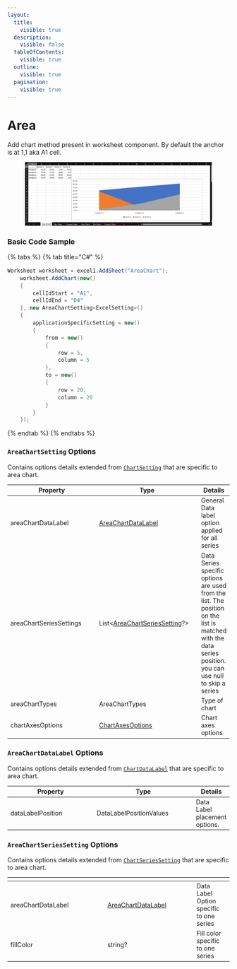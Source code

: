```yaml
---
layout:
  title:
    visible: true
  description:
    visible: false
  tableOfContents:
    visible: true
  outline:
    visible: true
  pagination:
    visible: true
---
```


# Area

Add chart method present in worksheet component. By default the anchor is at 1,1 aka A1 cell.

<figure><img src="../../.gitbook/assets/Screenshot 2024-04-04 102507.png" alt=""><figcaption></figcaption></figure>

### Basic Code Sample

{% tabs %}
{% tab title="C#" %}
```csharp
Worksheet worksheet = excel1.AddSheet("AreaChart");
	worksheet.AddChart(new()
	{
		cellIdStart = "A1",
		cellIdEnd = "D4"
	}, new AreaChartSetting<ExcelSetting>()
	{
		applicationSpecificSetting = new()
		{
			from = new()
			{
				row = 5,
				column = 5
			},
			to = new()
			{
				row = 20,
				column = 20
			}
		}
	});
```
{% endtab %}
{% endtabs %}

### `AreaChartSetting` Options

Contains options details extended from [`ChartSetting`](./#chartsetting-less-than-excelsetting-greater-than-options) that are specific to area chart.

<table><thead><tr><th width="238">Property</th><th width="262">Type</th><th>Details</th></tr></thead><tbody><tr><td>areaChartDataLabel</td><td><a href="area.md#areachartdatalabel-options">AreaChartDataLabel</a></td><td>General Data label option applied for all series</td></tr><tr><td>areaChartSeriesSettings</td><td>List&#x3C;<a href="area.md#areachartseriessetting-options">AreaChartSeriesSetting</a>?></td><td>Data Series specific options are used from the list. The position on the list is matched with the data series position. you can use null to skip a series</td></tr><tr><td>areaChartTypes</td><td>AreaChartTypes</td><td>Type of chart</td></tr><tr><td>chartAxesOptions</td><td><a href="../../presentation/chart/#chartaxesoptions-options">ChartAxesOptions</a></td><td>Chart axes options</td></tr></tbody></table>

### `AreaChartDataLabel` Options

Contains options details extended from [`ChartDataLabel`](./#chartdatalabel-options) that are specific to area chart.

<table><thead><tr><th width="194">Property</th><th width="220">Type</th><th>Details</th></tr></thead><tbody><tr><td>dataLabelPosition</td><td>DataLabelPositionValues</td><td>Data Label placement options.</td></tr></tbody></table>

### `AreaChartSeriesSetting` Options

Contains options details extended from [`ChartSeriesSetting`](./#chartseriessetting-options) that are specific to area chart.

<table><thead><tr><th width="206"></th><th width="188"></th><th></th></tr></thead><tbody><tr><td>areaChartDataLabel</td><td><a href="area.md#areachartdatalabel-options">AreaChartDataLabel</a></td><td>Data Label Option specific to one series</td></tr><tr><td>fillColor</td><td>string?</td><td>Fill color specific to one series</td></tr></tbody></table>
